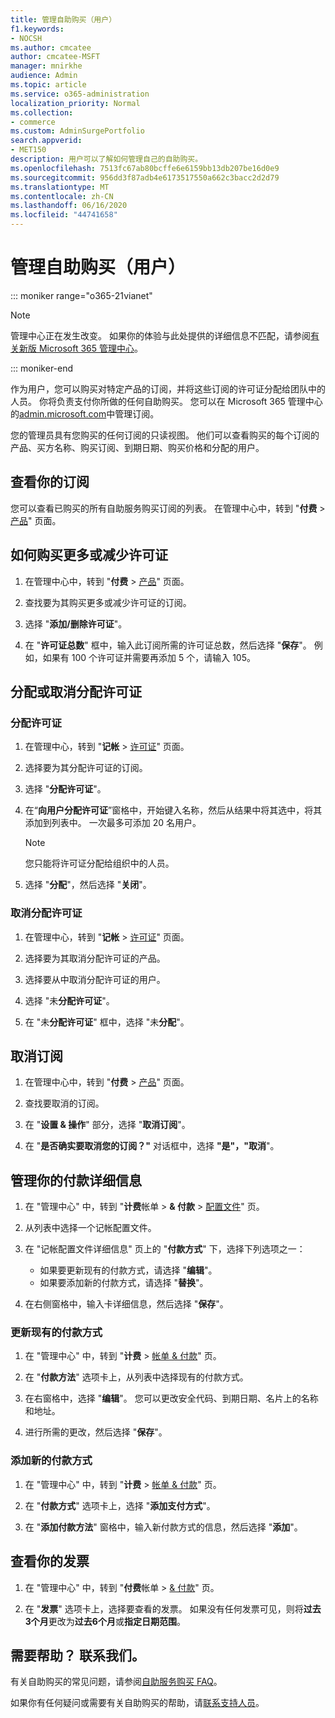 ```yaml
---
title: 管理自助购买（用户）
f1.keywords:
- NOCSH
ms.author: cmcatee
author: cmcatee-MSFT
manager: mnirkhe
audience: Admin
ms.topic: article
ms.service: o365-administration
localization_priority: Normal
ms.collection:
- commerce
ms.custom: AdminSurgePortfolio
search.appverid:
- MET150
description: 用户可以了解如何管理自己的自助购买。
ms.openlocfilehash: 7513fc67ab80bcffe6e6159bb13db207be16d0e9
ms.sourcegitcommit: 956dd3f87adb4e6173517550a662c3bacc2d2d79
ms.translationtype: MT
ms.contentlocale: zh-CN
ms.lasthandoff: 06/16/2020
ms.locfileid: "44741658"
---
```

# <a name="manage-self-service-purchases-users"></a>管理自助购买（用户）

::: moniker range="o365-21vianet"

> [!NOTE]
> 管理中心正在发生改变。 如果你的体验与此处提供的详细信息不匹配，请参阅[有关新版 Microsoft 365 管理中心](https://docs.microsoft.com/microsoft-365/admin/microsoft-365-admin-center-preview?view=o365-21vianet)。

::: moniker-end

作为用户，您可以购买对特定产品的订阅，并将这些订阅的许可证分配给团队中的人员。 你将负责支付你所做的任何自助购买。 您可以在 Microsoft 365 管理中心的<a href="https://go.microsoft.com/fwlink/p/?linkid=2024339" target="_blank">admin.microsoft.com</a>中管理订阅。


您的管理员具有您购买的任何订阅的只读视图。 他们可以查看购买的每个订阅的产品、买方名称、购买订阅、到期日期、购买价格和分配的用户。

## <a name="view-your-subscriptions"></a>查看你的订阅

您可以查看已购买的所有自助服务购买订阅的列表。 在管理中心中，转到 "**付费**  >  <a href="https://go.microsoft.com/fwlink/p/?linkid=842054" target="_blank">产品</a>" 页面。

## <a name="how-to-buy-more-or-reduce-licenses"></a>如何购买更多或减少许可证

1. 在管理中心中，转到 "**付费**  >  <a href="https://go.microsoft.com/fwlink/p/?linkid=842054" target="_blank">产品</a>" 页面。

2. 查找要为其购买更多或减少许可证的订阅。

3. 选择 "**添加/删除许可证**"。

4. 在 "**许可证总数**" 框中，输入此订阅所需的许可证总数，然后选择 "**保存**"。
例如，如果有 100 个许可证并需要再添加 5 个，请输入 105。

## <a name="assign-or-unassign-licenses"></a>分配或取消分配许可证

### <a name="to-assign-licenses"></a>分配许可证

1. 在管理中心，转到 "**记帐**  >  <a href="https://go.microsoft.com/fwlink/p/?linkid=842264" target="_blank">许可证</a>" 页面。

2. 选择要为其分配许可证的订阅。

3. 选择 "**分配许可证**"。

4. 在“**向用户分配许可证**”窗格中，开始键入名称，然后从结果中将其选中，将其添加到列表中。 一次最多可添加 20 名用户。

    > [!NOTE]
    > 您只能将许可证分配给组织中的人员。

5. 选择 "**分配**"，然后选择 "**关闭**"。

### <a name="to-unassign-licenses"></a>取消分配许可证

1. 在管理中心，转到 "**记帐**  >  <a href="https://go.microsoft.com/fwlink/p/?linkid=842264" target="_blank">许可证</a>" 页面。

2. 选择要为其取消分配许可证的产品。

3. 选择要从中取消分配许可证的用户。

4. 选择 "未**分配许可证**"。

5. 在 "未**分配许可证**" 框中，选择 "未**分配**"。

## <a name="cancel-a-subscription"></a>取消订阅

1. 在管理中心中，转到 "**付费**  >  <a href="https://go.microsoft.com/fwlink/p/?linkid=842054" target="_blank">产品</a>" 页面。

2. 查找要取消的订阅。

3. 在 "**设置 & 操作**" 部分，选择 "**取消订阅**"。

4. 在 "**是否确实要取消您的订阅？"** 对话框中，选择 **"是"，"取消**"。

## <a name="manage-your-payment-details"></a>管理你的付款详细信息

1. 在 "管理中心" 中，转到 "**计费**帐单  >  **& 付款**  >  <a href="https://go.microsoft.com/fwlink/p/?linkid=2103629" target="_blank">配置文件</a>" 页。

2. 从列表中选择一个记帐配置文件。

3. 在 "记帐配置文件详细信息" 页上的 "**付款方式**" 下，选择下列选项之一：

    - 如果要更新现有的付款方式，请选择 "**编辑**"。
    - 如果要添加新的付款方式，请选择 "**替换**"。

4. 在右侧窗格中，输入卡详细信息，然后选择 "**保存**"。

### <a name="update-an-existing-payment-method"></a>更新现有的付款方式

1. 在 "管理中心" 中，转到 "**计费**  >  <a href="https://go.microsoft.com/fwlink/p/?linkid=2102895" target="_blank">帐单 & 付款</a>" 页。

2. 在 "**付款方法**" 选项卡上，从列表中选择现有的付款方式。

3. 在右窗格中，选择 "**编辑**"。 您可以更改安全代码、到期日期、名片上的名称和地址。

4. 进行所需的更改，然后选择 "**保存**"。

### <a name="add-a-new-payment-method"></a>添加新的付款方式

1. 在 "管理中心" 中，转到 "**计费**  >  <a href="https://go.microsoft.com/fwlink/p/?linkid=2102895" target="_blank">帐单 & 付款</a>" 页。

2. 在 "**付款方式**" 选项卡上，选择 "**添加支付方式**"。

3. 在 "**添加付款方法**" 窗格中，输入新付款方式的信息，然后选择 "**添加**"。

## <a name="view-your-invoices"></a>查看你的发票

1. 在 "管理中心" 中，转到 "**付费**帐单  >  <a href="https://go.microsoft.com/fwlink/p/?linkid=2102895" target="_blank">& 付款</a>" 页。

2. 在 "**发票**" 选项卡上，选择要查看的发票。 如果没有任何发票可见，则将**过去3个月**更改为**过去6个月**或**指定日期范围**。

## <a name="need-help-contact-us"></a>需要帮助？ 联系我们。

有关自助购买的常见问题，请参阅[自助服务购买 FAQ](self-service-purchase-faq.md)。

如果你有任何疑问或需要有关自助购买的帮助，请[联系支持人员](https://docs.microsoft.com/microsoft-365/admin/contact-support-for-business-products)。
